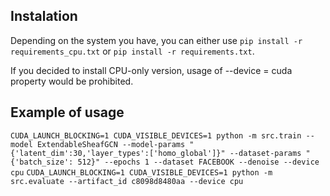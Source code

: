 ## Instalation
Depending on the system you have, you can either use
```pip install -r requirements_cpu.txt``` or ```pip install -r requirements.txt```.

If you decided to install CPU-only version, usage of --device = cuda property would be prohibited.

## Example of usage

```CUDA_LAUNCH_BLOCKING=1 CUDA_VISIBLE_DEVICES=1 python -m src.train --model ExtendableSheafGCN --model-params "{'latent_dim':30,'layer_types':['homo_global']}" --dataset-params "{'batch_size': 512}" --epochs 1 --dataset FACEBOOK --denoise --device cpu```
```CUDA_LAUNCH_BLOCKING=1 CUDA_VISIBLE_DEVICES=1 python -m src.evaluate --artifact_id c8098d8480aa --device cpu```
